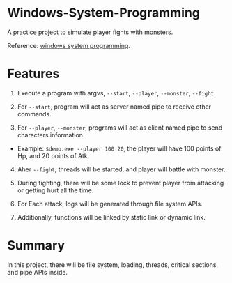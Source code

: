# Windows-System-Programming

A practice project to simulate player fights with monsters. 

Reference: [windows system programming](https://www.books.com.tw/products/0010507046).

# Features

1. Execute a program with argvs, `--start`, `--player`, `--monster`, `--fight`.

2. For `--start`, program will act as server named pipe to receive other commands.

3. For `--player`, `--monster`, programs will act as client named pipe to send characters information.
- Example: `$demo.exe --player 100 20`, the player will have 100 points of Hp, and 20 points of Atk.

4. Aher `--fight`, threads will be started, and player will battle with monster.

5. During fighting, there will be some lock to prevent player from attacking or getting hurt all the time.

6. For Each attack, logs will be generated through file system APIs.

7. Additionally, functions will be linked by static link or dynamic link.

# Summary

In this project, there will be file system, loading, threads, critical sections, and pipe APIs inside. 

